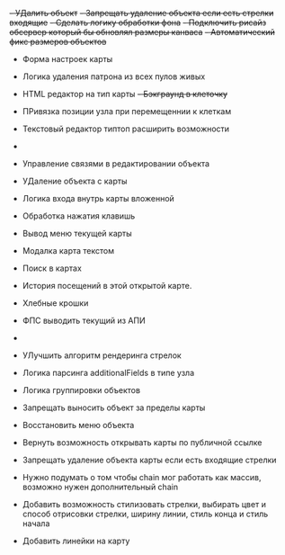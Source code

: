 ~~- УДалить объект~~
~~- Запрещать удаление объекта если есть стрелки входящие~~
~~- Сделать логику обработки фона~~
~~- Подключить рисайз обсервер который бы обновлял размеры канваса~~
~~- Автоматический фикс размеров объектов~~
- Форма настроек карты
- Логика удаления патрона из всех пулов живых
- HTML редактор на тип карты
~~- Бэкграунд в клеточку~~
- ПРивязка позиции узла при перемещеннии к клеткам
- Текстовый редактор типтоп расширить возможности
- 
- Управление связями в редактировании объекта
- УДаление объекта с карты
- Логика входа внутрь карты вложенной
- Обработка нажатия клавишь
- Вывод меню текущей карты
- Модалка карта текстом
- Поиск в картах
- История посещений в этой открытой карте.
- Хлебные крошки
- ФПС выводить текущий из АПИ 
- 
- УЛучшить алгоритм рендеринга стрелок
- Логика парсинга additionalFields в типе узла
- Логика группировки объектов

- Запрещать выносить объект за пределы карты
- Восстановить меню объекта

- Вернуть возможность открывать карты по публичной ссылке
- Запрещать удаление объекта карты если есть входящие стрелки

- Нужно подумать о том чтобы chain мог работать как массив, возможно нужен дополнительный chain
- Добавить возможность стилизовать стрелки, выбирать цвет и способ отрисовки стрелки, ширину линии, стиль конца и стиль начала
- Добавить линейки на карту
